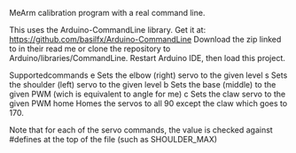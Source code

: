 
MeArm calibration program with a real command line. 

This uses the Arduino-CommandLine library. Get it at:
https://github.com/basilfx/Arduino-CommandLine
Download the zip linked to in their read me or clone the repository to Arduino/libraries/CommandLine.
Restart Arduino IDE, then load this project.

Supportedcommands
	e <pwm> 	Sets the elbow (right) servo to the given level
	s <pwm> 	Sets the shoulder (left) servo to the given level
	b <pwm>		Sets the base (middle) to the given PWM (wich is equivalent to angle for me)
	c <pwm>		Sets the claw servo to the given PWM
	home		Homes the servos to all 90 except the claw which goes to 170.

Note that for each of the servo commands, the value is checked against #defines at the top of the file (such as SHOULDER_MAX) 
